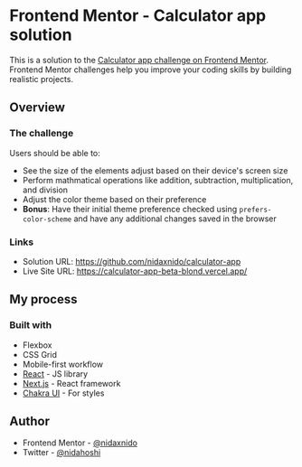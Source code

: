 # Frontend Mentor - Calculator app solution

This is a solution to the [Calculator app challenge on Frontend Mentor](https://www.frontendmentor.io/challenges/calculator-app-9lteq5N29). Frontend Mentor challenges help you improve your coding skills by building realistic projects. 

## Overview

### The challenge

Users should be able to:

- See the size of the elements adjust based on their device's screen size
- Perform mathmatical operations like addition, subtraction, multiplication, and division
- Adjust the color theme based on their preference
- **Bonus**: Have their initial theme preference checked using `prefers-color-scheme` and have any additional changes saved in the browser

### Links

- Solution URL: https://github.com/nidaxnido/calculator-app
- Live Site URL: https://calculator-app-beta-blond.vercel.app/

## My process

### Built with


- Flexbox
- CSS Grid
- Mobile-first workflow
- [React](https://reactjs.org/) - JS library
- [Next.js](https://nextjs.org/) - React framework
- [Chakra UI](https://chakra-ui.com/) - For styles



## Author

- Frontend Mentor - [@nidaxnido](https://www.frontendmentor.io/profile/nidaxnido)
- Twitter - [@nidahoshi](https://www.twitter.com/nidahoshi)

